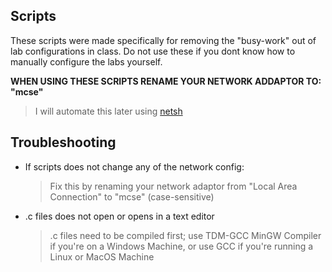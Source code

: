 Scripts
---
These scripts were made specifically for removing the "busy-work" out of lab configurations in class. Do not use these if you dont know how to manually configure the labs yourself.

**WHEN USING THESE SCRIPTS RENAME YOUR NETWORK ADDAPTOR TO: "mcse"**
> I will automate this later using [netsh](https://blogs.technet.microsoft.com/heyscriptingguy/2014/01/14/renaming-network-adapters-by-using-powershell) 


Troubleshooting
---
* If scripts does not change any of the network config:
    > Fix this by renaming your network adaptor from "Local Area Connection" to "mcse" (case-sensitive)
* .c files does not open or opens in a text editor
    > .c files need to be compiled first; use TDM-GCC MinGW Compiler if you're on a Windows Machine, or use GCC if you're running a Linux or MacOS Machine